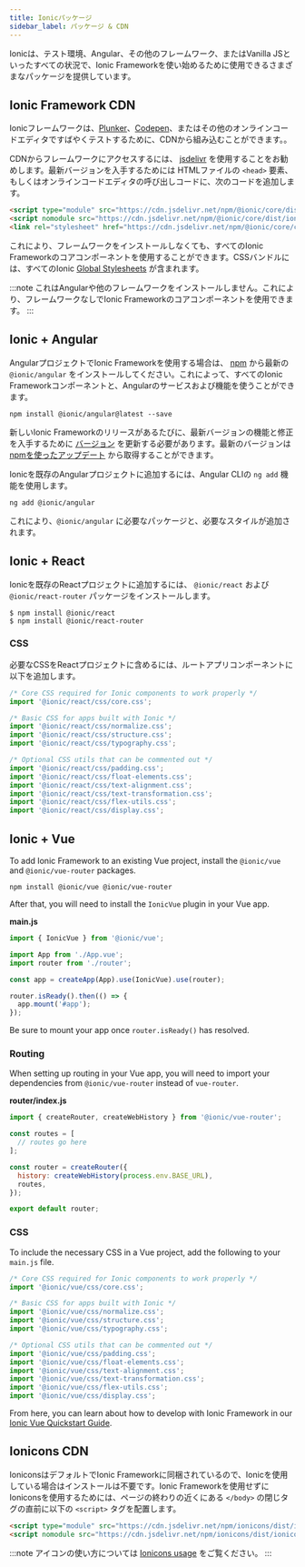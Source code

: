 ```yaml
---
title: Ionicパッケージ
sidebar_label: パッケージ & CDN
---
```


<head>
  <title>Ionic Framework Packages: CDN, Angular, Vue, and React</title>
  <meta
    name="description"
    content="View our different packages that can be used to quickly start using Ionic Framework or Ionicons CDN in a test environment, Angular, Vue, React, or none at all."
  />
</head>

Ionicは、テスト環境、Angular、その他のフレームワーク、またはVanilla JSといったすべての状況で、Ionic Frameworkを使い始めるために使用できるさまざまなパッケージを提供しています。

## Ionic Framework CDN

Ionicフレームワークは、[Plunker](https://plnkr.co/)、[Codepen](https://codepen.io)、またはその他のオンラインコードエディタですばやくテストするために、CDNから組み込むことができます。。

CDNからフレームワークにアクセスするには、 [jsdelivr](https://www.jsdelivr.com/) を使用することをお勧めします。最新バージョンを入手するためには HTMLファイルの `<head>`  要素、もしくはオンラインコードエディタの呼び出しコードに、次のコードを追加します。

```html
<script type="module" src="https://cdn.jsdelivr.net/npm/@ionic/core/dist/ionic/ionic.esm.js"></script>
<script nomodule src="https://cdn.jsdelivr.net/npm/@ionic/core/dist/ionic/ionic.js"></script>
<link rel="stylesheet" href="https://cdn.jsdelivr.net/npm/@ionic/core/css/ionic.bundle.css" />
```

これにより、フレームワークをインストールしなくても、すべてのIonic Frameworkのコアコンポーネントを使用することができます。CSSバンドルには、すべてのIonic [Global Stylesheets](../layout/global-stylesheets) が含まれます。

:::note
これはAngularや他のフレームワークをインストールしません。これにより、フレームワークなしでIonic Frameworkのコアコンポーネントを使用できます。
:::

## Ionic + Angular

AngularプロジェクトでIonic Frameworkを使用する場合は、 [npm](../reference/glossary.md#npm) から最新の `@ionic/angular` をインストールしてください。これによって、すべてのIonic Frameworkコンポーネントと、Angularのサービスおよび機能を使うことができます。

```shell
npm install @ionic/angular@latest --save
```

新しいIonic Frameworkのリリースがあるたびに、最新バージョンの機能と修正を入手するために [バージョン](../reference/versioning.md) を更新する必要があります。最新のバージョンは [npmを使ったアップデート](../developing/tips.md#updating-dependencies) から取得することができます。

Ionicを既存のAngularプロジェクトに追加するには、Angular CLIの `ng add` 機能を使用します。

```shell
ng add @ionic/angular
```

これにより、`@ionic/angular` に必要なパッケージと、必要なスタイルが追加されます。

## Ionic + React

Ionicを既存のReactプロジェクトに追加するには、 `@ionic/react` および `@ionic/react-router` パッケージをインストールします。

```shell
$ npm install @ionic/react
$ npm install @ionic/react-router
```

### CSS

必要なCSSをReactプロジェクトに含めるには、ルートアプリコンポーネントに以下を追加します。

```javascript
/* Core CSS required for Ionic components to work properly */
import '@ionic/react/css/core.css';

/* Basic CSS for apps built with Ionic */
import '@ionic/react/css/normalize.css';
import '@ionic/react/css/structure.css';
import '@ionic/react/css/typography.css';

/* Optional CSS utils that can be commented out */
import '@ionic/react/css/padding.css';
import '@ionic/react/css/float-elements.css';
import '@ionic/react/css/text-alignment.css';
import '@ionic/react/css/text-transformation.css';
import '@ionic/react/css/flex-utils.css';
import '@ionic/react/css/display.css';
```

## Ionic + Vue

To add Ionic Framework to an existing Vue project, install the `@ionic/vue` and `@ionic/vue-router` packages.

```shell
npm install @ionic/vue @ionic/vue-router
```

After that, you will need to install the `IonicVue` plugin in your Vue app.

**main.js**

```javascript
import { IonicVue } from '@ionic/vue';

import App from './App.vue';
import router from './router';

const app = createApp(App).use(IonicVue).use(router);

router.isReady().then(() => {
  app.mount('#app');
});
```

Be sure to mount your app once `router.isReady()` has resolved.

### Routing

When setting up routing in your Vue app, you will need to import your dependencies from `@ionic/vue-router` instead of `vue-router`.

**router/index.js**

```javascript
import { createRouter, createWebHistory } from '@ionic/vue-router';

const routes = [
  // routes go here
];

const router = createRouter({
  history: createWebHistory(process.env.BASE_URL),
  routes,
});

export default router;
```

### CSS

To include the necessary CSS in a Vue project, add the following to your `main.js` file.

```javascript
/* Core CSS required for Ionic components to work properly */
import '@ionic/vue/css/core.css';

/* Basic CSS for apps built with Ionic */
import '@ionic/vue/css/normalize.css';
import '@ionic/vue/css/structure.css';
import '@ionic/vue/css/typography.css';

/* Optional CSS utils that can be commented out */
import '@ionic/vue/css/padding.css';
import '@ionic/vue/css/float-elements.css';
import '@ionic/vue/css/text-alignment.css';
import '@ionic/vue/css/text-transformation.css';
import '@ionic/vue/css/flex-utils.css';
import '@ionic/vue/css/display.css';
```

From here, you can learn about how to develop with Ionic Framework in our [Ionic Vue Quickstart Guide](https://ionicframework.com/docs/vue/quickstart).

## Ionicons CDN

IoniconsはデフォルトでIonic Frameworkに同梱されているので、Ionicを使用している場合はインストールは不要です。Ionic Frameworkを使用せずにIoniconsを使用するためには、ページの終わりの近くにある `</body>` の閉じタグの直前に以下の `<script>` タグを配置します。

```html
<script type="module" src="https://cdn.jsdelivr.net/npm/ionicons/dist/ionicons/ionicons.esm.js"></script>
<script nomodule src="https://cdn.jsdelivr.net/npm/ionicons/dist/ionicons/ionicons.js"></script>
```

:::note
アイコンの使い方については [Ionicons usage](https://ionic.io/ionicons/usage) をご覧ください。
:::
